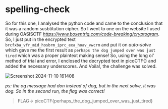 # spelling-check  
So for this one, I analysed the python code and came to the conclusion that it was a random susbtitution cipher. So I went to one on the website I used during OASISCTF _https://www.boxentriq.com/code-breaking/cryptogram_. So, I just put in the encrypted text `brcfxba_vfr_mid_hosbrm_iprc_exa_hoav_vwcrm` and put it on _auto-solve_ which gave me the first result as `perhaps the dog jumped over was just tired` which was a proper plaintext making sense! So, using the long ol' method of trial and error, I enclosed the decrypted text in picoCTF{} and added the necessary underscores. And Voila!, the challenge was solved.  


![Screenshot 2024-11-10 161408](https://github.com/user-attachments/assets/fc70fef4-700f-4c57-b250-264de90f3c9e)  

_ps: the og message had don instead of dog, but in the next solve, it was dog. So in the second run, the flag was correct!_


> FLAG-> picoCTF{perhaps_the_dog_jumped_over_was_just_tired}

